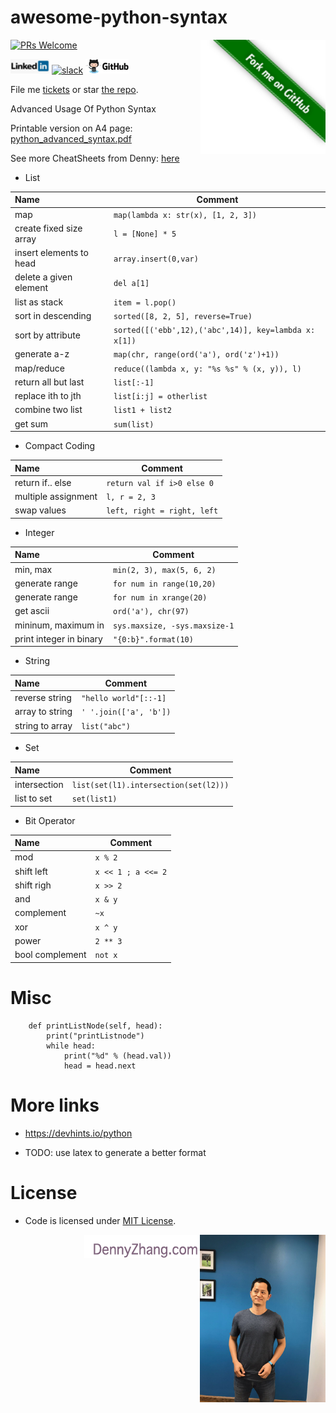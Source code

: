 # awesome-python-syntax
<a href="https://github.com/DennyZhang?tab=followers"><img align="right" width="200" height="183" src="https://raw.githubusercontent.com/USDevOps/mywechat-slack-group/master/images/fork_github.png" /></a>

[![PRs Welcome](https://img.shields.io/badge/PRs-welcome-brightgreen.svg)](http://makeapullrequest.com)

[![LinkedIn](https://raw.githubusercontent.com/USDevOps/mywechat-slack-group/master/images/linkedin.png)](https://www.linkedin.com/in/dennyzhang001) <a href="https://www.dennyzhang.com/slack" target="_blank" rel="nofollow"><img src="http://slack.dennyzhang.com/badge.svg" alt="slack"/></a> [![Github](https://raw.githubusercontent.com/USDevOps/mywechat-slack-group/master/images/github.png)](https://github.com/DennyZhang)

File me [tickets](https://github.com/DennyZhang/awesome-python-syntax/issues) or star [the repo](https://github.com/DennyZhang/awesome-python-syntax).

Advanced Usage Of Python Syntax

Printable version on A4 page: [python_advanced_syntax.pdf](python_advanced_syntax.pdf)

See more CheatSheets from Denny: [here](https://github.com/topics/denny-cheatsheets)

- List

| Name                    | Comment                                               |
| :---------------------- | --------------------------------------------------    |
| map                     | `map(lambda x: str(x), [1, 2, 3])`                    |
| create fixed size array | `l = [None] * 5`                                      |
| insert elements to head | `array.insert(0,var)`                                 |
| delete a given element  | `del a[1]`                                            |
| list as stack           | `item = l.pop()`                                      |
| sort in descending      | `sorted([8, 2, 5], reverse=True)`                     |
| sort by attribute       | `sorted([('ebb',12),('abc',14)], key=lambda x: x[1])` |
| generate a-z            | `map(chr, range(ord('a'), ord('z')+1))`               |
| map/reduce              | `reduce((lambda x, y: "%s %s" % (x, y)), l)`          |
| return all but last     | `list[:-1]`                                           |
| replace ith to jth      | `list[i:j] = otherlist`                               |
| combine two list        | `list1 + list2`                                       |
| get sum                 | `sum(list)`                                           |
  
- Compact Coding

| Name                      | Comment                        |
| :------------------------ | ------------------------------ |
| return if.. else          | `return val if i>0 else 0`     |
| multiple assignment       | `l, r = 2, 3`                  |
| swap values               | `left, right = right, left`    |

- Integer

| Name                      | Comment                        |
| :------------------------ | ------------------------------ |
| min, max                  | `min(2, 3), max(5, 6, 2)`      |
| generate range            | `for num in range(10,20)`      |
| generate range            | `for num in xrange(20)`        |
| get ascii                 | `ord('a'), chr(97)`            |
| mininum, maximum in       | `sys.maxsize, -sys.maxsize-1`  |
| print integer in binary   | `"{0:b}".format(10)`           |

- String

| Name                      | Comment                      |
| :------------------------ | ---------------------------- |
| reverse string            |`"hello world"[::-1]`        |
| array to string           |`' '.join(['a', 'b'])`       |
| string to array           |`list("abc")`                |

- Set

| Name          | Comment                               |
| :------------ | -----------------------------------   |
| intersection  | `list(set(l1).intersection(set(l2)))` |
| list to set   | `set(list1)`                          |

- Bit Operator

| Name            | Comment            |
| :-------------  | ----------------   |
| mod             | `x % 2`            |
| shift left      | `x << 1 ; a <<= 2` |
| shift righ      | `x >> 2`           |
| and             | `x & y`            |
| complement      | `~x`               |
| xor             | `x ^ y`            |
| power           | `2 ** 3`           |
| bool complement | `not x`            |

# Misc
```
    def printListNode(self, head):
        print("printListnode")
        while head:
            print("%d" % (head.val))
            head = head.next
```

# More links
- https://devhints.io/python

- TODO: use latex to generate a better format

# License
- Code is licensed under [MIT License](https://www.dennyzhang.com/wp-content/mit_license.txt).

<a href="https://www.dennyzhang.com"><img align="right" width="201" height="268" src="https://raw.githubusercontent.com/USDevOps/mywechat-slack-group/master/images/denny_201706.png"></a>

<a href="https://www.dennyzhang.com"><img align="right" src="https://raw.githubusercontent.com/USDevOps/mywechat-slack-group/master/images/dns_small.png"></a>
